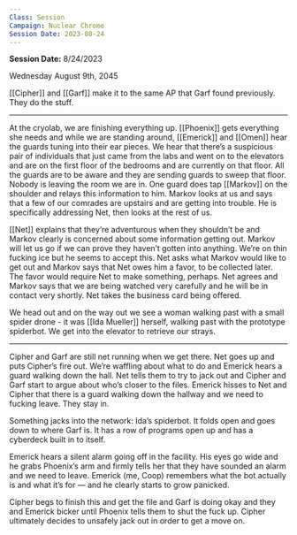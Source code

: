 ```yaml
---
Class: Session
Campaign: Nuclear Chrome
Session Date: 2023-08-24
---
```

**Session Date:** 8/24/2023

Wednesday August 9th, 2045

[[Cipher]] and [[Garf]] make it to the same AP that Garf found previously. They do the stuff.

---

At the cryolab, we are finishing everything up. [[Phoenix]] gets everything she needs and while we are standing around, [[Emerick]] and [[Omen]] hear the guards tuning into their ear pieces. We hear that there’s a suspicious pair of individuals that just came from the labs and went on to the elevators and are on the first floor of the bedrooms and are currently on that floor. All the guards are to be aware and they are sending guards to sweep that floor. Nobody is leaving the room we are in. One guard does tap [[Markov]] on the shoulder and relays this information to him. Markov looks at us and says that a few of our comrades are upstairs and are getting into trouble. He is specifically addressing Net, then looks at the rest of us.

[[Net]] explains that they’re adventurous when they shouldn’t be and Markov clearly is concerned about some information getting out. Markov will let us go if we can prove they haven’t gotten into anything. We’re on thin fucking ice but he seems to accept this. Net asks what Markov would like to get out and Markov says that Net owes him a favor, to be collected later. The favor would require Net to make something, perhaps. Net agrees and Markov says that we are being watched very carefully and he will be in contact very shortly. Net takes the business card being offered.

We head out and on the way out we see a woman walking past with a small spider drone - it was [[Ida Mueller]] herself, walking past with the prototype spiderbot. We get into the elevator to retrieve our strays.

---

Cipher and Garf are still net running when we get there. Net goes up and puts Cipher’s fire out. We’re waffling about what to do and Emerick hears a guard walking down the hall. Net tells them to try to jack out and Cipher and Garf start to argue about who’s closer to the files. Emerick hisses to Net and Cipher that there is a guard walking down the hallway and we need to fucking leave. They stay in.

Something jacks into the network: Ida’s spiderbot. It folds open and goes down to where Garf is. It has a row of programs open up and has a cyberdeck built in to itself.

Emerick hears a silent alarm going off in the facility. His eyes go wide and he grabs Phoenix’s arm and firmly tells her that they have sounded an alarm and we need to leave. Emerick (me, Coop) remembers what the bot actually is and what it’s for — and he clearly starts to grow panicked.

Cipher begs to finish this and get the file and Garf is doing okay and they and Emerick bicker until Phoenix tells them to shut the fuck up. Cipher ultimately decides to unsafely jack out in order to get a move on.
